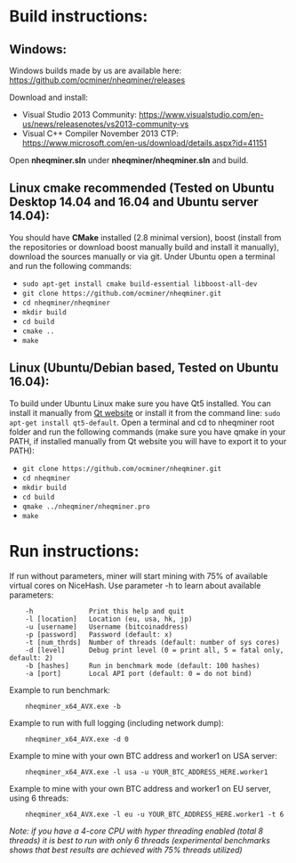 # Build instructions:

## Windows:

Windows builds made by us are available here: https://github.com/ocminer/nheqminer/releases

Download and install:
- Visual Studio 2013 Community: https://www.visualstudio.com/en-us/news/releasenotes/vs2013-community-vs
- Visual C++ Compiler November 2013 CTP: https://www.microsoft.com/en-us/download/details.aspx?id=41151

Open **nheqminer.sln** under **nheqminer/nheqminer.sln** and build.

## Linux cmake **recommended** (Tested on Ubuntu Desktop 14.04 and 16.04 and Ubuntu server 14.04):
You should have **CMake** installed (2.8 minimal version), boost (install from the repositories or download boost manually build and install it manually), download the sources manually or via git. 
Under Ubuntu open a terminal and run the following commands:
  - `sudo apt-get install cmake build-essential libboost-all-dev`
  - `git clone https://github.com/ocminer/nheqminer.git`
  - `cd nheqminer/nheqminer`
  - `mkdir build`
  - `cd build`
  - `cmake ..`
  - `make`


## Linux (Ubuntu/Debian based, Tested on Ubuntu 16.04):
To build under Ubuntu Linux make sure you have Qt5 installed. You can install it manually from [Qt website](https://www.qt.io/) or install it from the command line: `sudo apt-get install qt5-default`.
Open a terminal and cd to nheqminer root folder and run the following commands (make sure you have qmake in your PATH, if installed manually from Qt website you will have to export it to your PATH):
  - `git clone https://github.com/ocminer/nheqminer.git`
  - `cd nheqminer`
  - `mkdir build`
  - `cd build`
  - `qmake ../nheqminer/nheqminer.pro`
  - `make`
  

# Run instructions:

If run without parameters, miner will start mining with 75% of available virtual cores on NiceHash. Use parameter -h to learn about available parameters:

        -h              Print this help and quit
        -l [location]   Location (eu, usa, hk, jp)
        -u [username]   Username (bitcoinaddress)
        -p [password]   Password (default: x)
        -t [num_thrds]  Number of threads (default: number of sys cores)
        -d [level]      Debug print level (0 = print all, 5 = fatal only, default: 2)
        -b [hashes]     Run in benchmark mode (default: 100 hashes)
        -a [port]       Local API port (default: 0 = do not bind)
        
Example to run benchmark:

        nheqminer_x64_AVX.exe -b
        
Example to run with full logging (including network dump):

        nheqminer_x64_AVX.exe -d 0
        
Example to mine with your own BTC address and worker1 on USA server:

        nheqminer_x64_AVX.exe -l usa -u YOUR_BTC_ADDRESS_HERE.worker1

Example to mine with your own BTC address and worker1 on EU server, using 6 threads:

        nheqminer_x64_AVX.exe -l eu -u YOUR_BTC_ADDRESS_HERE.worker1 -t 6

<i>Note: if you have a 4-core CPU with hyper threading enabled (total 8 threads) it is best to run with only 6 threads (experimental benchmarks shows that best results are achieved with 75% threads utilized)</i>

